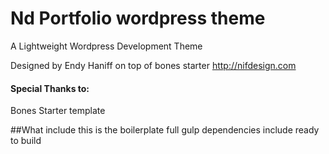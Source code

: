 # Nd Portfolio wordpress theme
A Lightweight Wordpress Development Theme


Designed by Endy Haniff on top of bones starter
http://nifdesign.com


#### Special Thanks to:
Bones Starter template

##What include
this is the boilerplate
full gulp dependencies include
ready to build
